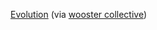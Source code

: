 ---
layout: post
wordpress_id: 192
wordpress_url: http://noesbueno.com/archives/192
date: '2007-04-28 11:19:20 -0500'
date_gmt: '2007-04-28 16:19:20 -0500'
body: |
  <p><a href="http://www.yonkis.com/w.php?id=234200712145.jpg">Evolution</a> <span class="via">(via <a href="http://www.woostercollective.com/">wooster collective</a>)</span></p>
---